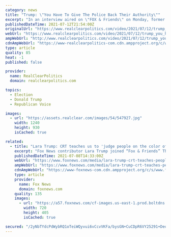 ```yaml
---
category: news
title: "Trump: \"You Have To Give The Police Back Their Authority\""
excerpt: "In an interview aired on \"FOX & Friends\" on Monday, former President Donald Trump discussed crime and the economy with FNC correspondent Lawrence Jones. Transcript, via Fox News: LAWRENCE JONES, FOX & FRIENDS ENTERPRISE REPORTER: Mr."
publishedDateTime: 2021-07-12T21:54:00Z
originalUrl: "https://www.realclearpolitics.com/video/2021/07/12/trump_you_have_to_give_the_police_back_their_authority.html"
webUrl: "https://www.realclearpolitics.com/video/2021/07/12/trump_you_have_to_give_the_police_back_their_authority.html"
ampWebUrl: "http://www.realclearpolitics.com/video/2021/07/12/trump_you_have_to_give_the_police_back_their_authority.amp.html"
cdnAmpWebUrl: "https://www-realclearpolitics-com.cdn.ampproject.org/c/www.realclearpolitics.com/video/2021/07/12/trump_you_have_to_give_the_police_back_their_authority.amp.html"
type: article
quality: 85
heat: -1
published: false

provider:
  name: RealClearPolitics
  domain: realclearpolitics.com

topics:
  - Election
  - Donald Trump
  - Republican Voice

images:
  - url: "https://assets.realclear.com/images/54/547927.jpg"
    width: 1240
    height: 930
    isCached: true

related:
  - title: "Lara Trump: CRT teaches us to 'judge people on the color of their skin'"
    excerpt: "Fox News contributor Lara Trump joined “Fox & Friends” Thursday, suggesting that critical race theory is teaching children to “judge people on the color of their skin” and stating it’s “dead wrong.”"
    publishedDateTime: 2021-07-08T14:33:00Z
    webUrl: "https://www.foxnews.com/media/lara-trump-crt-teaches-people-to-judge-people-on-skin-color"
    ampWebUrl: "https://www.foxnews.com/media/lara-trump-crt-teaches-people-to-judge-people-on-skin-color.amp"
    cdnAmpWebUrl: "https://www-foxnews-com.cdn.ampproject.org/c/s/www.foxnews.com/media/lara-trump-crt-teaches-people-to-judge-people-on-skin-color.amp"
    type: article
    provider:
      name: Fox News
      domain: foxnews.com
    quality: 135
    images:
      - url: "https://a57.foxnews.com/cf-images.us-east-1.prod.boltdns.net/v1/static/694940094001/e2858645-f93e-4a1b-896c-77c9788113ae/8fdd5859-d6bc-4c75-8698-a5c38e1fe80f/1280x720/match/720/405/image.jpg?ve=1&tl=1"
        width: 720
        height: 405
        isCached: true

secured: "/2yNbTYdcPdWybRQ1oTeiWQyvui6vCcvVKFa/bysGN+CuCDpR6VY25291+DeokH0ZrNQuUFoJpA7DUTPtZ8hddYwBhx7LVp7Ak3oUjDxl1NBekcFWQBX36V1R0yg0+9aTfd5d4ogExapHcAz5ljv3gIst1H7RSsTVhDs5KkdnfEpZnijsAr3Ozm3ruTKskml5c/uGudsUBd3ut3t3gNdox9JIV9Q3MuF1MPz0PCEPwmhHGbQW8ZRk8tsgii5th9ibcPg6ZVOTFqGSWVxqqKpDgm3Gr++p1N92cQl1MVk2FAMOA+j1bZSyzYtsk5joITtYSfYFtn4w36jpJ8jlr9dWMcwGr8TsDVLpa5ibVKoGBg=;pX8nevwL57T+PtEiBxS0IQ=="
---
```



